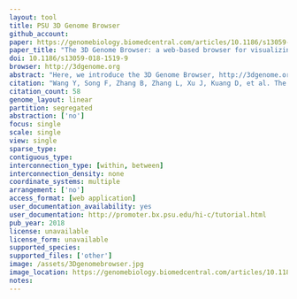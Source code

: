 ```yaml
---
layout: tool 
title: PSU 3D Genome Browser
github_account: 
paper: https://genomebiology.biomedcentral.com/articles/10.1186/s13059-018-1519-9
paper_title: "The 3D Genome Browser: a web-based browser for visualizing 3D genome organization and long-range chromatin interactions"
doi: 10.1186/s13059-018-1519-9
browser: http://3dgenome.org
abstract: "Here, we introduce the 3D Genome Browser, http://3dgenome.org , which allows users to conveniently explore both their own and over 300 publicly available chromatin interaction data of different types. We design a new binary data format for Hi-C data that reduces the file size by at least a magnitude and allows users to visualize chromatin interactions over millions of base pairs within seconds. Our browser provides multiple methods linking distal cis-regulatory elements with their potential target genes. Users can seamlessly integrate thousands of other omics data to gain a comprehensive view of both regulatory landscape and 3D genome structure."
citation: "Wang Y, Song F, Zhang B, Zhang L, Xu J, Kuang D, et al. The 3D Genome Browser: a web-based browser for visualizing 3D genome organization and long-range chromatin interactions. Genome Biol. genomebiology.biomedcentral.com; 2018;19: 151."
citation_count: 58
genome_layout: linear
partition: segregated
abstraction: ['no']
focus: single
scale: single
view: single
sparse_type: 
contiguous_type: 
interconnection_type: [within, between]
interconnection_density: none
coordinate_systems: multiple
arrangement: ['no']
access_format: [web application]
user_documentation_availability: yes
user_documentation: http://promoter.bx.psu.edu/hi-c/tutorial.html
pub_year: 2018
license: unavailable
license_form: unavailable
supported_species: 
supported_files: ['other']
image: /assets/3Dgenomebrowser.jpg
image_location: https://genomebiology.biomedcentral.com/articles/10.1186/s13059-018-1519-9
notes: 
---
```

